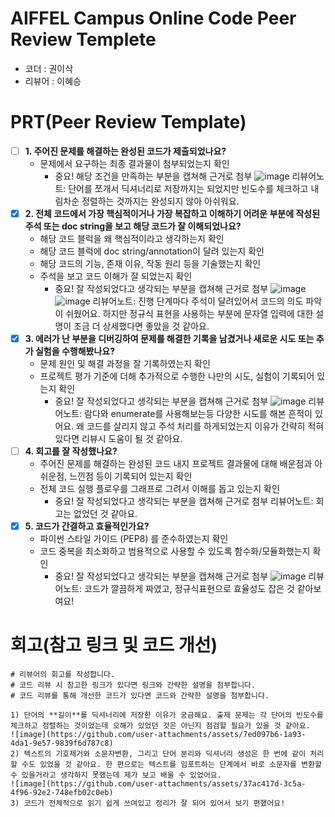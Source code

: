 # AIFFEL Campus Online Code Peer Review Templete
- 코더 : 권이삭
- 리뷰어 : 이혜승


# PRT(Peer Review Template)
- [ ]  **1. 주어진 문제를 해결하는 완성된 코드가 제출되었나요?**
    - 문제에서 요구하는 최종 결과물이 첨부되었는지 확인
        - 중요! 해당 조건을 만족하는 부분을 캡쳐해 근거로 첨부
    ![image](https://github.com/user-attachments/assets/b96b4656-c8d9-49fe-9ee3-494610664bf8)
    리뷰어노트: 단어를 쪼개서 딕셔너리로 저장까지는 되었지만 빈도수를 체크하고 내림차순 정렬하는 것까지는 완성되지 않아 아쉬워요.
- [x]  **2. 전체 코드에서 가장 핵심적이거나 가장 복잡하고 이해하기 어려운 부분에 작성된 
주석 또는 doc string을 보고 해당 코드가 잘 이해되었나요?**
    - 해당 코드 블럭을 왜 핵심적이라고 생각하는지 확인
    - 해당 코드 블럭에 doc string/annotation이 달려 있는지 확인
    - 해당 코드의 기능, 존재 이유, 작동 원리 등을 기술했는지 확인
    - 주석을 보고 코드 이해가 잘 되었는지 확인
        - 중요! 잘 작성되었다고 생각되는 부분을 캡쳐해 근거로 첨부
    ![image](https://github.com/user-attachments/assets/8570549d-e33b-4c61-9da9-6227692e3493)
    ![image](https://github.com/user-attachments/assets/5a1ccab4-ea55-445b-a19c-b66bf8e706e4)
    리뷰어노트: 진행 단계마다 주석이 달려있어서 코드의 의도 파악이 쉬웠어요. 하지만 정규식 표현을 사용하는 부분에 문자열 입력에 대한 설명이 조금 더 상세했다면 좋았을 것 같아요.
- [x]  **3. 에러가 난 부분을 디버깅하여 문제를 해결한 기록을 남겼거나
새로운 시도 또는 추가 실험을 수행해봤나요?**
    - 문제 원인 및 해결 과정을 잘 기록하였는지 확인
    - 프로젝트 평가 기준에 더해 추가적으로 수행한 나만의 시도, 
    실험이 기록되어 있는지 확인
        - 중요! 잘 작성되었다고 생각되는 부분을 캡쳐해 근거로 첨부
     ![image](https://github.com/user-attachments/assets/4b24fedf-8dad-4ccf-b8fe-fb370f5a8b9f)
    리뷰어노트: 람다와 enumerate를 사용해보는등 다양한 시도를 해본 흔적이 있어요. 왜 코드를 살리지 않고 주석 처리를 하게되었는지 이유가 간략히 적혀있다면 리뷰시 도움이 될 것 같아요. 
- [ ]  **4. 회고를 잘 작성했나요?**
    - 주어진 문제를 해결하는 완성된 코드 내지 프로젝트 결과물에 대해
    배운점과 아쉬운점, 느낀점 등이 기록되어 있는지 확인
    - 전체 코드 실행 플로우를 그래프로 그려서 이해를 돕고 있는지 확인
        - 중요! 잘 작성되었다고 생각되는 부분을 캡쳐해 근거로 첨부
    리뷰어노트: 회고는 없었던 것 같아요.
- [x]  **5. 코드가 간결하고 효율적인가요?**
    - 파이썬 스타일 가이드 (PEP8) 를 준수하였는지 확인
    - 코드 중복을 최소화하고 범용적으로 사용할 수 있도록 함수화/모듈화했는지 확인
        - 중요! 잘 작성되었다고 생각되는 부분을 캡쳐해 근거로 첨부
    ![image](https://github.com/user-attachments/assets/170933e1-8a8b-42a0-81e5-c5f48a1e64e6)
    리뷰어노트: 코드가 깔끔하게 짜였고, 정규식표현으로 효율성도 잡은 것 같아보여요! 
    
# 회고(참고 링크 및 코드 개선)
```
# 리뷰어의 회고를 작성합니다.
# 코드 리뷰 시 참고한 링크가 있다면 링크와 간략한 설명을 첨부합니다.
# 코드 리뷰를 통해 개선한 코드가 있다면 코드와 간략한 설명을 첨부합니다.

1) 단어의 **길이**를 딕셔너리에 저장한 이유가 궁금해요. 출제 문제는 각 단어의 빈도수를 체크하고 정렬하는 것이었는데 오해가 있었던 것은 아닌지 점검할 필요가 있을 것 같아요.
![image](https://github.com/user-attachments/assets/7ed097b6-1a93-4da1-9e57-9839f6d787c8) 
2) 텍스트의 기호제거와 소문자변환, 그리고 단어 분리와 딕셔너리 생성은 한 번에 같이 처리할 수도 있었을 것 같아요. 한 편으로는 텍스트를 임포트하는 단계에서 바로 소문자를 변환할 수 있을거라고 생각하지 못했는데 제가 보고 배울 수 있었어요. 
![image](https://github.com/user-attachments/assets/37ac417d-3c5a-4f96-92e2-748efb02c0eb)
3) 코드가 전체적으로 읽기 쉽게 쓰여있고 정리가 잘 되어 있어서 보기 편했어요!

```

